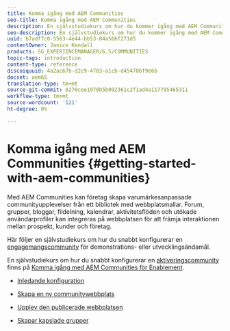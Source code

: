 ```yaml
---
title: Komma igång med AEM Communities
seo-title: Komma igång med AEM Communities
description: En självstudiekurs om hur du kommer igång med AEM Communities
seo-description: En självstudiekurs om hur du kommer igång med AEM Communities
uuid: b7adf7c0-5563-4e44-bb53-04a566f271d5
contentOwner: Janice Kendall
products: SG_EXPERIENCEMANAGER/6.5/COMMUNITIES
topic-tags: introduction
content-type: reference
discoiquuid: 4a2ac67b-d2c9-4703-a1cb-d454786f9e6b
docset: aem65
translation-type: tm+mt
source-git-commit: 0270cee1970b5b092361c2f1ad4a117795465311
workflow-type: tm+mt
source-wordcount: '121'
ht-degree: 0%

---
```



# Komma igång med AEM Communities {#getting-started-with-aem-communities}

Med AEM Communities kan företag skapa varumärkesanpassade communityupplevelser från ett bibliotek med webbplatsmallar. Forum, grupper, bloggar, fildelning, kalendrar, aktivitetsflöden och utökade användarprofiler kan integreras på webbplatsen för att främja interaktionen mellan prospekt, kunder och företag.

Här följer en självstudiekurs om hur du snabbt konfigurerar en [engagemangscommunity](/help/communities/overview.md#engagement-community) för demonstrations- eller utvecklingsändamål.

En självstudiekurs om hur du snabbt konfigurerar en [aktiveringscommunity](/help/communities/overview.md#enablement-community) finns på [Komma igång med AEM Communities för Enablement](/help/communities/getting-started-enablement.md).

* [Inledande konfiguration](/help/communities/setup.md)

* [Skapa en ny communitywebbplats](/help/communities/create-site.md)

* [Upplev den publicerade webbplatsen](/help/communities/published-site.md)

* [Skapar kapslade grupper](/help/communities/nested-groups.md)


